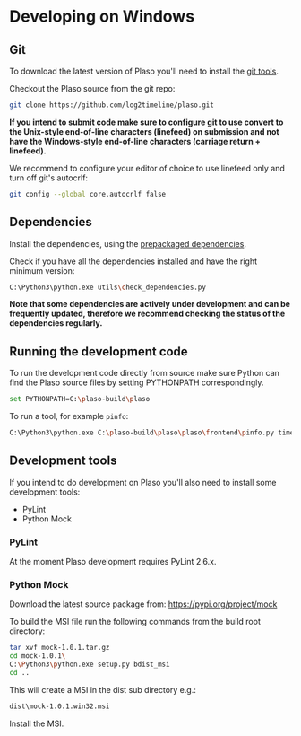# Developing on Windows

## Git

To download the latest version of Plaso you'll need to install the
[git tools](https://git-scm.com/downloads).

Checkout the Plaso source from the git repo:

```bash
git clone https://github.com/log2timeline/plaso.git
```

**If you intend to submit code make sure to configure git to use convert to the
Unix-style end-of-line characters (linefeed) on submission and not have the
Windows-style end-of-line characters (carriage return + linefeed).**

We recommend to configure your editor of choice to use linefeed only and turn
off git's autocrlf:

```bash
git config --global core.autocrlf false
```

## Dependencies

Install the dependencies, using the
[prepackaged dependencies](Development-Dependencies.html#Windows).

Check if you have all the dependencies installed and have the right minimum
version:

```bash
C:\Python3\python.exe utils\check_dependencies.py
```

**Note that some dependencies are actively under development and can be
frequently updated, therefore we recommend checking the status of the
dependencies regularly.**

## Running the development code

To run the development code directly from source make sure Python can find the
Plaso source files by setting PYTHONPATH correspondingly.

```bash
set PYTHONPATH=C:\plaso-build\plaso
```

To run a tool, for example `pinfo`:

```bash
C:\Python3\python.exe C:\plaso-build\plaso\plaso\frontend\pinfo.py timeline.plaso
```

## Development tools

If you intend to do development on Plaso you'll also need to install some
development tools:

* PyLint
* Python Mock

### PyLint

At the moment Plaso development requires PyLint 2.6.x.

### Python Mock

Download the latest source package from: https://pypi.org/project/mock

To build the MSI file run the following commands from the build root directory:

```bash
tar xvf mock-1.0.1.tar.gz
cd mock-1.0.1\
C:\Python3\python.exe setup.py bdist_msi
cd ..
```

This will create a MSI in the dist sub directory e.g.:

```bash
dist\mock-1.0.1.win32.msi
```

Install the MSI.
